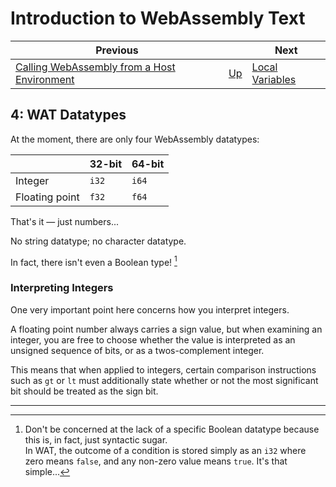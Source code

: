 # Introduction to WebAssembly Text

| Previous | | Next
|---|---|---
| [Calling WebAssembly from a Host Environment](../03/) | [Up](/2021/11/24/introduction-to-web-assembly-text.html) | [Local Variables](../05/)

## 4: WAT Datatypes

At the moment, there are only four WebAssembly datatypes:

| | 32-bit | 64-bit
|---|---|---
| Integer | `i32` | `i64`
| Floating point |  `f32`  | `f64`

That's it &mdash; just numbers...

No string datatype; no character datatype.

In fact, there isn't even a Boolean type! [^1]

### Interpreting Integers
One very important point here concerns how you interpret integers.

A floating point number always carries a sign value, but when examining an integer, you are free to choose whether the value is interpreted as an unsigned sequence of bits, or as a twos-complement integer.

This means that when applied to integers, certain comparison instructions such as `gt` or `lt` must additionally state whether or not the most significant bit should be treated as the sign bit.

<hr>

[^1]: Don't be concerned at the lack of a specific Boolean datatype because this is, in fact, just syntactic sugar.<br>In WAT, the outcome of a condition is stored simply as an `i32` where zero means `false`, and any non-zero value means `true`.  It's that simple...
